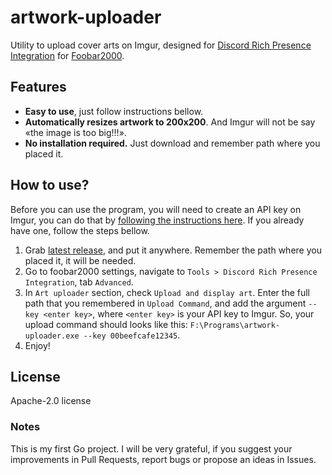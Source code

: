 # artwork-uploader

Utility to upload cover arts on Imgur, designed for [Discord Rich Presence Integration](https://github.com/TheQwertiest/foo_discord_rich) for [Foobar2000](https://www.foobar2000.org/).

## Features

* **Easy to use**, just follow instructions bellow.
* **Automatically resizes artwork to 200x200**. And Imgur will not be say «the image is too big!!!».
* **No installation required.** Just download and remember path where you placed it.

## How to use?

Before you can use the program, you will need to create an API key on Imgur, you can do that by [following the instructions here](https://apidocs.imgur.com/#intro). If you already have one, follow the steps bellow.

1. Grab [latest release](https://github.com/n3tael/artwork-uploader/releases/latest), and put it anywhere. Remember the path where you placed it, it will be needed.
2. Go to foobar2000 settings, navigate to `Tools > Discord Rich Presence Integration`, tab `Advanced`.
3. In `Art uploader` section, check `Upload and display art`. Enter the full path that you remembered in `Upload Command`, and add the argument `--key <enter key>`, where `<enter key>` is your API key to Imgur. So, your upload command should looks like this: `F:\Programs\artwork-uploader.exe --key 00beefcafe12345`.
4. Enjoy!

## License

Apache-2.0 license

### Notes

This is my first Go project. I will be very grateful, if you suggest your improvements in Pull Requests, report bugs or propose an ideas in Issues.